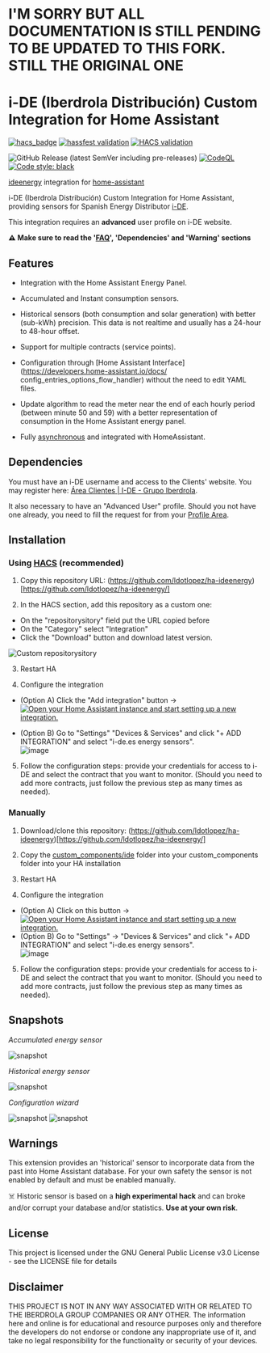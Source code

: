 # I'M SORRY BUT ALL DOCUMENTATION IS STILL PENDING TO BE UPDATED TO THIS FORK. STILL THE ORIGINAL ONE


# i-DE (Iberdrola Distribución) Custom Integration for Home Assistant

<!-- HomeAssistant badges -->
[![hacs_badge](https://img.shields.io/badge/HACS-Custom-orange.svg)](https://github.com/custom-components/hacs)
[![hassfest validation](https://github.com/ldotlopez/ha-ideenergy/workflows/Validate%20with%20hassfest/badge.svg)](https://github.com/ldotlopez/ha-ideenergy/actions/workflows/hassfest.yml)
[![HACS validation](https://github.com/ldotlopez/ha-ideenergy/workflows/Validate%20with%20HACS/badge.svg)](https://github.com/ldotlopez/ha-ideenergy/actions/workflows/hacs.yml)

<!-- Code and releases -->
![GitHub Release (latest SemVer including pre-releases)](https://img.shields.io/github/v/release/ldotlopez/ha-ideenergy?include_prereleases)
[![CodeQL](https://github.com/ldotlopez/ha-ideenergy/actions/workflows/codeql-analysis.yml/badge.svg)](https://github.com/ldotlopez/ha-ideenergy/actions/workflows/codeql-analysis.yml)
[![Code style: black](https://img.shields.io/badge/code%20style-black-000000.svg)](https://github.com/ambv/black)

[ideenergy](https://github.com/ldotlopez/ideenergy) integration for [home-assistant](https://home-assistant.io/)

i-DE (Iberdrola Distribución) Custom Integration for Home Assistant, providing sensors for Spanish Energy Distributor [i-DE](https://i-de.es).

This integration requires an **advanced** user profile on i-DE website.

**⚠️ Make sure to read the '[FAQ](https://github.com/ldotlopez/ha-ideenergy/blob/main/FAQ.md)', 'Dependencies' and 'Warning' sections**


## Features

* Integration with the Home Assistant Energy Panel.

* Accumulated and Instant consumption sensors.

* Historical sensors (both consumption and solar generation) with better (sub-kWh) precision. This data is not realtime and usually has a 24-hour to 48-hour offset.

* Support for multiple contracts (service points).

* Configuration through [Home Assistant Interface](https://developers.home-assistant.io/docs/
config_entries_options_flow_handler) without the need to edit YAML files.

* Update algorithm to read the meter near the end of each hourly period (between minute 50 and 59)
with a better representation of consumption in the Home Assistant energy panel.

* Fully [asynchronous](https://developers.home-assistant.io/docs/asyncio_index) and integrated with HomeAssistant.


## Dependencies

You must have an i-DE username and access to the Clients' website. You may register here: [Área Clientes | I-DE - Grupo Iberdrola](https://www.i-de.es/consumidores/web/guest/login).

It also necessary to have an "Advanced User" profile. Should you not have one already, you need to fill the request for from your [Profile Area](https://www.i-de.es/consumidores/web/home/personal-area/userData).


## Installation

### Using [HACS](https://hacs.xyz/) (recommended)

1. Copy this repository URL: (https://github.com/ldotlopez/ha-ideenergy)[https://github.com/ldotlopez/ha-ideenergy/]

2. In the HACS section, add this repository as a custom one:


  - On the "repositorysitory" field put the URL copied before
  - On the "Category" select "Integration"
  - Click the "Download" button and download latest version.

  ![Custom repositorysitory](https://user-images.githubusercontent.com/59612788/171965822-4a89c14e-9eb2-4134-8de2-1d3f380663e4.png)

3. Restart HA

4. Configure the integration

  - (Option A) Click the "Add integration" button → [![Open your Home Assistant instance and start setting up a new integration.](https://my.home-assistant.io/badges/config_flow_start.svg)](https://my.home-assistant.io/redirect/config_flow_start/?domain=ideenergy)

  - (Option B) Go to "Settings"  "Devices & Services" and click "+ ADD INTEGRATION" and select "i-de.es energy sensors".  
    ![image](https://user-images.githubusercontent.com/59612788/171966005-e58f6b88-a952-4033-82c6-b1d4ea665873.png)

5. Follow the configuration steps: provide your credentials for access to i-DE and select the contract that you want to monitor. (Should you need to add more contracts, just follow the previous step as many times as needed).


### Manually

1. Download/clone this repository: (https://github.com/ldotlopez/ha-ideenergy)[https://github.com/ldotlopez/ha-ideenergy/]

2. Copy the [custom_components/ide](custom_components/ideenergy) folder into your custom_components folder into your HA installation

3. Restart HA

4. Configure the integration

  - (Option A) Click on this button → [![Open your Home Assistant instance and start setting up a new integration.](https://my.home-assistant.io/badges/config_flow_start.svg)](https://my.home-assistant.io/redirect/config_flow_start/?domain=ideenergy)
  - (Option B) Go to "Settings" → "Devices & Services" and click "+ ADD INTEGRATION" and select "i-de.es energy sensors".  
    ![image](https://user-images.githubusercontent.com/59612788/171966005-e58f6b88-a952-4033-82c6-b1d4ea665873.png)

5. Follow the configuration steps: provide your credentials for access to i-DE and select the contract that you want to monitor. (Should you need to add more contracts, just follow the previous step as many times as needed).

## Snapshots

*Accumulated energy sensor*

![snapshot](screenshots/accumulated.png)

*Historical energy sensor*

![snapshot](screenshots/historical.png)

*Configuration wizard*

![snapshot](screenshots/configuration-1.png)
![snapshot](screenshots/configuration-2.png)

## Warnings
This extension provides an 'historical' sensor to incorporate data from the past into Home Assistant database. For your own safety the sensor is not enabled by default and must be enabled manually.

☠️ Historic sensor is based on a **high experimental hack** and can broke and/or corrupt your database and/or statistics. **Use at your own risk**.

## License

This project is licensed under the GNU General Public License v3.0 License - see the LICENSE file for details


## Disclaimer

THIS PROJECT IS NOT IN ANY WAY ASSOCIATED WITH OR RELATED TO THE IBERDROLA GROUP COMPANIES OR ANY OTHER. The information here and online is for educational and resource purposes only and therefore the developers do not endorse or condone any inappropriate use of it, and take no legal responsibility for the functionality or security of your devices.
